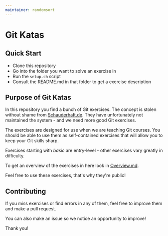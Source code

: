 ```yaml
---
maintainer: randomsort
---
```

# Git Katas
## Quick Start
- Clone this repository
- Go into the folder you want to solve an exercise in
- Run the `setup.sh` script
- Consult the README.md in that folder to get a exercise description

## Purpose of Git Katas
In this repository you find a bunch of Git exercises.
The concept is stolen without shame from [Schauderhaft.de](http://blog.schauderhaft.de/gitkata/).
They have unfortunately not maintained the system - and we need more good Git exercises.

The exercises are designed for use when we are teaching Git courses. You should be able to use them as self-contained exercises that will allow you to keep your Git skills sharp.

Exercises starting with _basic_ are entry-level - other exercises vary greatly in difficulty.

To get an overview of the exercises in here look in [Overview.md](Overview.md).

Feel free to use these exercises, that's why they're public!
## Contributing
If you miss exercises or find errors in any of them, feel free to improve them and make a pull request.

You can also make an issue so we notice an opportunity to improve!

Thank you!

